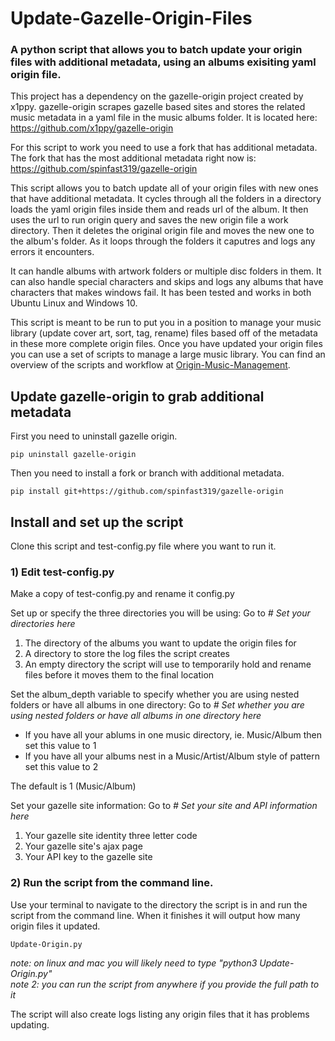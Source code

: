 # Update-Gazelle-Origin-Files
### A python script that allows you to batch update your origin files with additional metadata, using an albums exisiting yaml origin file.

This project has a dependency on the gazelle-origin project created by x1ppy. gazelle-origin scrapes gazelle based sites and stores the related music metadata in a yaml file in the music albums folder. It is located here: https://github.com/x1ppy/gazelle-origin

For this script to work you need to use a fork that has additional metadata.  The fork that has the most additional metadata right now is:
https://github.com/spinfast319/gazelle-origin

This script allows you to batch update all of your origin files with new ones that have additional metadata.  It cycles through all the folders in a directory loads the yaml origin files inside them and reads url of the album. It then uses the url to run origin query and saves the new origin file a work directory. Then it deletes the original origin file and moves the new one to the album's folder. As it loops through the folders it caputres and logs any errors it encounters.

It can handle albums with artwork folders or multiple disc folders in them. It can also handle special characters and skips and logs any albums that have characters that makes windows fail. It has been tested and works in both Ubuntu Linux and Windows 10.

This script is meant to be run to put you in a position to manage your music library (update cover art, sort, tag, rename) files based off of the metadata in these more complete origin files. Once you have updated your origin files you can use a set of scripts to manage a large music library.  You can find an overview of the scripts and workflow at [Origin-Music-Management](https://github.com/spinfast319/Origin-Music-Management). 

## Update gazelle-origin to grab additional metadata

First you need to uninstall gazelle origin.
```
pip uninstall gazelle-origin
```

Then you need to install a fork or branch with additional metadata.
```
pip install git+https://github.com/spinfast319/gazelle-origin
```

## Install and set up the script
Clone this script and test-config.py file where you want to run it.

### 1) Edit test-config.py

Make a copy of test-config.py and rename it config.py

Set up or specify the three directories you will be using:
Go to *# Set your directories here*
1. The directory of the albums you want to update the origin files for
2. A directory to store the log files the script creates
3. An empty directory the script will use to temporarily hold and rename files before it moves them to the final location

Set the album_depth variable to specify whether you are using nested folders or have all albums in one directory:
Go to *# Set whether you are using nested folders or have all albums in one directory here*
- If you have all your ablums in one music directory, ie. Music/Album then set this value to 1
- If you have all your albums nest in a Music/Artist/Album style of pattern set this value to 2

The default is 1 (Music/Album)

Set your gazelle site information:
Go to *# Set your site and API information here*
1. Your gazelle site identity three letter code
2. Your gazelle site's ajax page
3. Your API key to the gazelle site

### 2) Run the script from the command line.  

Use your terminal to navigate to the directory the script is in and run the script from the command line.  When it finishes it will output how many origin files it updated.

```
Update-Origin.py
```

_note: on linux and mac you will likely need to type "python3 Update-Origin.py"_  
_note 2: you can run the script from anywhere if you provide the full path to it_

The script will also create logs listing any origin files that it has problems updating.  



